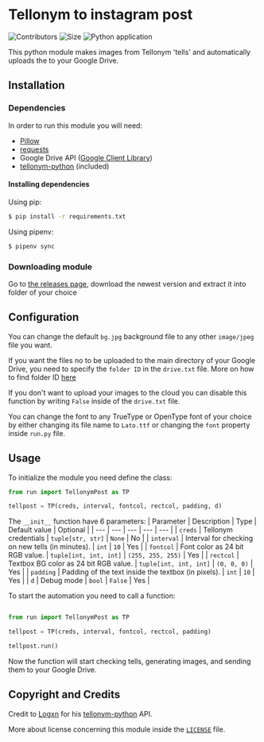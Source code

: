 # Tellonym to instagram post

![Contributors](https://img.shields.io/github/contributors/janek515/tellonym-to-instagram-post) ![Size](https://img.shields.io/github/repo-size/janek515/tellonym-to-instagram-post) ![Python application](https://github.com/janek515/tellonym-to-instagram-post/workflows/Python%20application/badge.svg?branch=master)

This python module makes images from Tellonym 'tells' and automatically uploads the to your Google Drive.

## Installation

### Dependencies
In order to run this module you will need:
- [Pillow](https://github.com/python-pillow/Pillow)
- [requests](https://requests.readthedocs.io/en/master/)
- Google Drive API ([Google Client Library](https://developers.google.com/drive/api/v3/quickstart/python#step_2_install_the_google_client_library))
- [tellonym-python](https://github.com/Logxn/tellonym-python) (included)

#### Installing dependencies

Using pip:

```bash
$ pip install -r requirements.txt
```

Using pipenv:

```bash
$ pipenv sync
```

### Downloading module

Go to [the releases page](https://github.com/janek515/tellonym-to-instagram-post/releases), download the newest version and extract it into folder of your choice


## Configuration

You can change the default `bg.jpg` background file to any other `image/jpeg` file you want.

If you want the files no to be uploaded to the main directory of your Google Drive, you need to specify the `folder ID` in the `drive.txt` file.
More on how to find folder ID [here](https://ploi.io/documentation/mysql/where-do-i-get-google-drive-folder-id)

If you don't want to upload your images to the cloud you can disable this function by writing `False` inside of the  `drive.txt` file.

You can change the font to any TrueType or OpenType font of your choice by either changing its file name to `Lato.ttf` or changing the `font` property inside `run.py` file.

## Usage
To initialize the module you need define the class:
```python
from run import TellonymPost as TP

tellpost = TP(creds, interval, fontcol, rectcol, padding, d)

```

The `__init__` function have 6 parameters:
| Parameter | Description | Type | Default value | Optional |
| --- | --- | --- | --- | --- |
| `creds` | Tellonym credentials | `tuple[str, str]` | `None` | No |
| `interval` | Interval for checking on new tells (in minutes). | `int` | `10` | Yes |
| `fontcol` | Font color as 24 bit RGB value. | `tuple[int, int, int]` | `(255, 255, 255)` | Yes |
| `rectcol` | Textbox BG color as 24 bit RGB value.  | `tuple[int, int, int]` | `(0, 0, 0)` | Yes |
| `padding` | Padding of the text inside the textbox (in pixels). | `int` | `10` | Yes |
| `d` | Debug mode | `bool` | `False` | Yes |

To start the automation you need to call a function:
```python

from run import TellonymPost as TP

tellpost = TP(creds, interval, fontcol, rectcol, padding)

tellpost.run()

```

Now the function will start checking tells, generating images, and sending them to your Google Drive.

## Copyright and Credits

Credit to [Logxn](https://github.com/Logxn/) for his [tellonym-python](https://github.com/Logxn/tellonym-python) API.

More about license concerning this module inside the [`LICENSE`](LICENSE) file.
